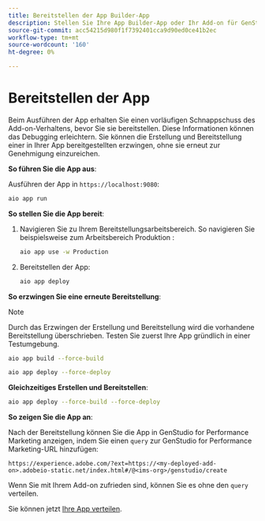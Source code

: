 ```yaml
---
title: Bereitstellen der App Builder-App
description: Stellen Sie Ihre App Builder-App oder Ihr Add-on für GenStudio for Performance Marketing bereit.
source-git-commit: acc54215d980f1f7392401cca9d90ed0ce41b2ec
workflow-type: tm+mt
source-wordcount: '160'
ht-degree: 0%

---
```



# Bereitstellen der App

Beim Ausführen der App erhalten Sie einen vorläufigen Schnappschuss des Add-on-Verhaltens, bevor Sie sie bereitstellen. Diese Informationen können das Debugging erleichtern. Sie können die Erstellung und Bereitstellung einer in Ihrer App bereitgestellten erzwingen, ohne sie erneut zur Genehmigung einzureichen.


**So führen Sie die App aus**:

Ausführen der App in `https://localhost:9080`:

```bash
aio app run
```

**So stellen Sie die App bereit**:

1. Navigieren Sie zu Ihrem Bereitstellungsarbeitsbereich. So navigieren Sie beispielsweise zum Arbeitsbereich Produktion :

   ```bash
   aio app use -w Production
   ```

1. Bereitstellen der App:

   ```bash
   aio app deploy
   ```

**So erzwingen Sie eine erneute Bereitstellung**:

>[!NOTE]
>
>Durch das Erzwingen der Erstellung und Bereitstellung wird die vorhandene Bereitstellung überschrieben. Testen Sie zuerst Ihre App gründlich in einer Testumgebung.

```bash
aio app build --force-build
```

```bash
aio app deploy --force-deploy
```

**Gleichzeitiges Erstellen und Bereitstellen**:

```bash
aio app deploy --force-build --force-deploy
```

**So zeigen Sie die App an**:

Nach der Bereitstellung können Sie die App in GenStudio for Performance Marketing anzeigen, indem Sie einen `query` zur GenStudio for Performance Marketing-URL hinzufügen:

`https://experience.adobe.com/?ext=https://<my-deployed-add-on>.adobeio-static.net/index.html#/@<ims-org>/genstudio/create`

Wenn Sie mit Ihrem Add-on zufrieden sind, können Sie es ohne den `query` verteilen.

Sie können jetzt [Ihre App verteilen](distribute-app.md).
